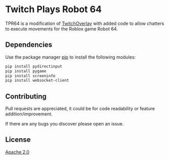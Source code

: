 # Twitch Plays Robot 64

TPR64 is a modification of [TwitchOverlay](https://github.com/EmK530/TwitchOverlay) with added code to allow chatters to execute movements for the Roblox game Robot 64.

## Dependencies

Use the package manager [pip](https://pip.pypa.io/en/stable/) to install the following modules:

```bash
pip install pydirectinput
pip install pygame
pip install screeninfo
pip install websocket-client
```

## Contributing

Pull requests are appreciated, it could be for code readability or feature addition/improvement.

If there are any bugs you discover please open an issue.

## License

[Apache 2.0](https://choosealicense.com/licenses/apache-2.0/)
